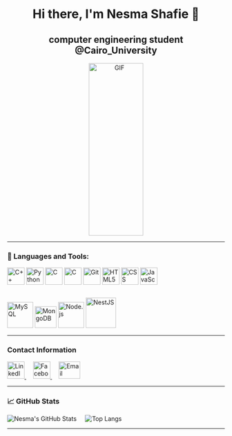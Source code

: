 <h1 align="center">Hi there, I'm Nesma Shafie 👋</h1> 

<h2 align="center">computer engineering student @Cairo_University</h2>
<p align="center">
<a href="https://github.com/nesma-shafie/nesma-shafie/raw/main/download.gif">
  <img src="https://github.com/nesma-shafie/nesma-shafie/raw/main/download.gif" alt="GIF" width="50%" height="400px" >
</a>
</p>

---

### 🔧 Languages and Tools:

<p align="left">
  <img src="https://cdn.jsdelivr.net/gh/devicons/devicon/icons/cplusplus/cplusplus-original.svg" alt="C++" width="40" height="40"/>
  <img src="https://cdn.jsdelivr.net/gh/devicons/devicon/icons/python/python-original.svg" alt="Python" width="40" height="40"/>
  <img src="https://cdn.jsdelivr.net/gh/devicons/devicon/icons/c/c-original.svg" alt="C" width="40" height="40"/>
  <img src="https://cdn.jsdelivr.net/gh/devicons/devicon/icons/java/java-original.svg" alt="C" width="40" height="40"/>
  <img src="https://cdn.jsdelivr.net/gh/devicons/devicon/icons/git/git-original.svg" alt="Git" width="40" height="40"/>
  <img src="https://cdn.jsdelivr.net/gh/devicons/devicon/icons/html5/html5-original.svg" alt="HTML5" width="40" height="40"/>
  <img src="https://cdn.jsdelivr.net/gh/devicons/devicon/icons/css3/css3-original.svg" alt="CSS" width="40" height="40"/>
  <img src="https://cdn.jsdelivr.net/gh/devicons/devicon/icons/javascript/javascript-original.svg" alt="JavaScript" width="40" height="40"/>
  <br><br>
  <img src="https://cdn.jsdelivr.net/gh/devicons/devicon/icons/mysql/mysql-plain-wordmark.svg" alt="MySQL" width="60" height="60"/>
  <img src="https://cdn.jsdelivr.net/gh/devicons/devicon/icons/mongodb/mongodb-plain-wordmark.svg" alt="MongoDB" width="50" height="50"/>
  <img src="https://cdn.jsdelivr.net/gh/devicons/devicon/icons/nodejs/nodejs-original-wordmark.svg" alt="Node.js" width="60" height="60"/>
  <img src="https://cdn.jsdelivr.net/gh/devicons/devicon/icons/nestjs/nestjs-original-wordmark.svg" alt="NestJS" width="70" height="70" style="margin-top:10;"/>


</p>

---

### Contact Information

<p>

<a href="https://www.linkedin.com/in/nesma-abd-el-kader-ab4a602b1" target="_blank">
  <img src="https://encrypted-tbn0.gstatic.com/images?q=tbn:ANd9GcRokEYt0yyh6uNDKL8uksVLlhZ35laKNQgZ9g&s" alt="LinkedIn" width="40" height="40">
</a>
</a>&nbsp;&nbsp;&nbsp;
<a href="https://www.facebook.com/nesma.abdelkader.5?mibextid=ZbWKwL" target="_blank">
  <img src="https://store-images.s-microsoft.com/image/apps.30645.9007199266245907.cb06f1f9-9154-408e-b4ef-d19f2325893b.ac3b465e-4384-42a8-9142-901c0405e1bc" alt="Facebook" width="40" height="40">
</a>
</a>&nbsp;&nbsp;&nbsp;
<a href="mailto:nesmashafie342@gmail.com" target="_blank">
  <img src="https://www.btic.ro/wp-content/uploads/2020/05/gmail.jpg" alt="Email" width="50" height="40">
</a>

</p>

---


### 📈 GitHub Stats

![Nesma's GitHub Stats](https://github-readme-stats.vercel.app/api?username=nesma-shafie&show_icons=true&theme=radical) </a>&nbsp;&nbsp;&nbsp; ![Top Langs](https://github-readme-stats.vercel.app/api/top-langs/?username=nesma-shafie&layout=compact&theme=radical)



---

